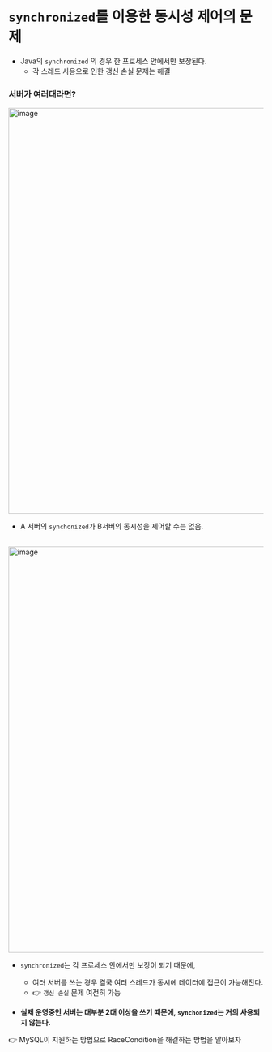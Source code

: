 # `synchronized`를 이용한 동시성 제어의 문제

- Java의 `synchronized` 의 경우 한 프로세스 안에서만 보장된다.
  - 각 스레드 사용으로 인한 갱신 손실 문제는 해결

### 서버가 여러대라면?

<img width="800" alt="image" src="https://github.com/haero77/Today-I-Learned/assets/65555299/ec4f114b-d6b8-48b2-acea-889fd9cc0dc8">

- A 서버의 `synchonized`가 B서버의 동시성을 제어할 수는 없음.

<br>

<img width="800" alt="image" src="https://github.com/haero77/Today-I-Learned/assets/65555299/b81b8562-16a6-4760-a693-bb30ee696388">

- `synchronized`는 각 프로세스 안에서만 보장이 되기 때문에, 
  - 여러 서버를 쓰는 경우 결국 여러 스레드가 동시에 데이터에 접근이 가능해진다.
  - 👉 `갱신 손실` 문제 여전히 가능
  

- **실제 운영중인 서버는 대부분 2대 이상을 쓰기 때문에, `synchonized`는 거의 사용되지 않는다.**

👉 MySQL이 지원하는 방법으로 RaceCondition을 해결하는 방법을 알아보자